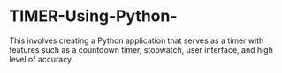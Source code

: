 # TIMER-Using-Python-
This involves creating a Python application that serves as a timer with features such as a countdown timer, stopwatch, user interface, and high level of accuracy.
